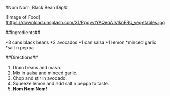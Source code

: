 #Nom Nom, Black Bean Dip!#

![Image of Food](https://download.unsplash.com/31/RpgvvtYAQeqAIs1knERU_vegetables.jpg

##Ingredients##

*3 cans black beans
*2 avocados
*1 can salsa
*1 lemon
*minced garlic
*salt n peppa

##Directions##

1. Drain beans and mash.
2. Mix in salsa and minced garlic.
3. Chop and stir in avocado.
4. Squeeze lemon and add salt n peppa to taste.
5. **Nom Nom Nom!**